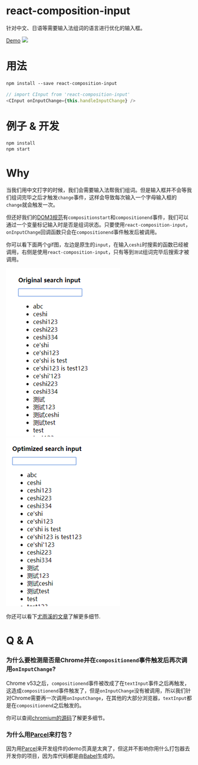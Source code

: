 # react-composition-input
针对中文、日语等需要输入法组词的语言进行优化的输入框。

[Demo](https://leoeatle.github.io/react-composition-input/)
[![](https://img.shields.io/travis/LeoEatle/react-composition-input.svg)](https://travis-ci.org/LeoEatle/react-composition-input)

# 用法

`npm install --save react-composition-input`

```javascript
// import CInput from 'react-composition-input'
<CInput onInputChange={this.handleInputChange} />
```

# 例子 & 开发

```bash
npm install
npm start
```

# Why
当我们用中文打字的时候，我们会需要输入法帮我们组词。但是输入框并不会等我们组词完毕之后才触发`change`事件，这样会导致每次输入一个字母输入框的`change`就会触发一次。

但还好我们的[DOM3规范](https://w3c.github.io/uievents/#event-type-compositionstart)有`compositionstart`和`compositionend`事件，我们可以通过一个变量标记输入时是否是组词状态。只要使用`react-composition-input`，`onInputChange`回调函数只会在`compositionend`事件触发后被调用。

你可以看下面两个gif图，左边是原生的`input`，在输入`ceshi`时搜索的函数已经被调用，右侧是使用`react-composition-input`，只有等到`测试`组词完毕后搜索才被调用。

![original_input](./assets/original_input.gif)![optimized_input](./assets/optimized_input.gif)


你还可以看下[尤雨溪的文章](http://blog.evanyou.me/2014/01/03/composition-event/)了解更多细节.

# Q & A
### 为什么要检测是否是Chrome并在`compositionend`事件触发后再次调用`onInputChange`?
Chrome v53之后，`compositionend`事件被改成了在`textInput`事件之后再触发，这造成`compositionend`事件触发了，但是`onInputChange`没有被调用，所以我们针对Chrome需要再一次调用`onInputChange`，在其他的大部分浏览器，`textInput`都是在`compositionend`之后触发的。

你可以查阅[chromium的源码](https://chromium.googlesource.com/chromium/src/+/afce9d93e76f2ff81baaa088a4ea25f67d1a76b3%5E!/)了解更多细节。

### 为什么用[Parcel](https://parceljs.org/)来打包？
因为用[Parcel](https://parceljs.org/)来开发组件的demo页真是太爽了，但这并不影响你用什么打包器去开发你的项目，因为库代码都是由[Babel](https://babeljs.io/)生成的。